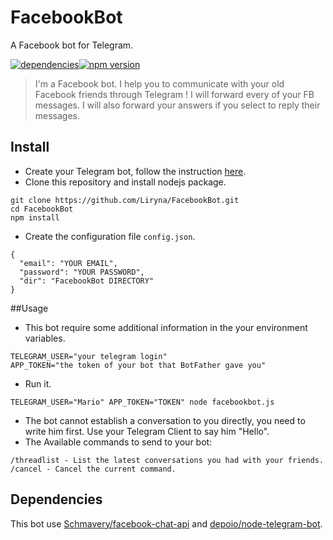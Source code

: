 # FacebookBot
A Facebook bot for Telegram.

[![dependencies](https://img.shields.io/david/Liryna/facebookbot.svg?style=flat-square)](https://david-dm.org/Liryna/facebookbot)[![npm version](http://img.shields.io/npm/v/facebookbot.svg?style=flat-square)](https://www.npmjs.com/package/facebookbot)
>I'm a Facebook bot. I help you to communicate with your old Facebook friends through Telegram ! I will forward every of your FB messages. I will also forward your answers if you select to reply their messages.

## Install
- Create your Telegram bot, follow the instruction [here](https://core.telegram.org/bots#3-how-do-i-create-a-bot).
- Clone this repository and install nodejs package.
```
git clone https://github.com/Liryna/FacebookBot.git
cd FacebookBot
npm install
```
- Create the configuration file `config.json`.
```
{
  "email": "YOUR EMAIL",
  "password": "YOUR PASSWORD",
  "dir": "FacebookBot DIRECTORY"
}
```
##Usage
- This bot require some additional information in the your environment variables.
```
TELEGRAM_USER="your telegram login"
APP_TOKEN="the token of your bot that BotFather gave you"
```
- Run it.
```
TELEGRAM_USER="Mario" APP_TOKEN="TOKEN" node facebookbot.js
```
- The bot cannot establish a conversation to you directly, you need to write him first. Use your Telegram Client to say him "Hello".
- The Available commands to send to your bot:
```
/threadlist - List the latest conversations you had with your friends.
/cancel - Cancel the current command.
```

## Dependencies

This bot use [Schmavery/facebook-chat-api](https://github.com/Schmavery/facebook-chat-api) and [depoio/node-telegram-bot](https://github.com/depoio/node-telegram-bot).
